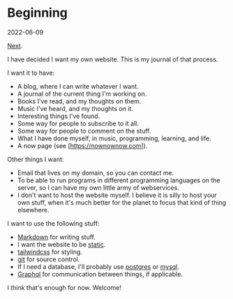 # Beginning

2022-06-09

[Next](./hosting-problems.md).

I have decided I want my own website. This is my journal of that process.

I want it to have:

- A blog, where I can write whatever I want.
- A journal of the current thing I'm working on.
- Books I've read, and my thoughts on them.
- Music I've heard, and my thoughts on it.
- Interesting things I've found.
- Some way for people to subscribe to it all.
- Some way for people to comment on the stuff.
- What I have done myself, in music, programming, learning, and life.
- A now page (see [https://nownownow.com]).

Other things I want:

- Email that lives on my domain, so you can contact me.
- To be able to run programs in different programming languages on the server,
  so I can have my own little army of webservices.
- I don't want to host the website myself. I believe it is silly to host your
  own stuff, when it's much better for the planet to focus that kind of thing
  elsewhere.

I want to use the following stuff:

- [Markdown](https://en.wikipedia.org/wiki/Markdown) for writing stuff.
- I want the website to be
  [static](https://en.wikipedia.org/wiki/Static_web_page).
- [tailwindcss](https://tailwindcss.com/) for styling.
- [git](https://git-scm.com/) for source control.
- If I need a database, I'll probably use
  [postgres](https://www.postgresql.org/) or [mysql](https://www.mysql.com/).
- [Graphql](https://graphql.org) for communication between things, if
  applicable.

I think that's enough for now. Welcome!
